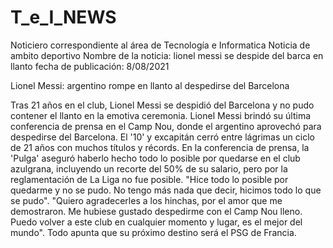 # T_e_I_NEWS
Noticiero correspondiente al área de Tecnología e Informatica
Noticia de ambito deportivo
Nombre de la noticia: lionel messi se despide del barca en llanto
fecha de publicación: 8/08/2021

Lionel Messi: argentino rompe en llanto al despedirse del Barcelona

Tras 21 años en el club, Lionel Messi se despidió del Barcelona y no pudo contener el llanto en la emotiva ceremonia.
Lionel Messi brindó su última conferencia de prensa en el Camp Nou, donde el argentino aprovechó para despedirse del Barcelona. El '10' y excapitán cerró entre lágrimas un ciclo de 21 años con muchos títulos y récords.
En la conferencia de prensa, la 'Pulga' aseguró haberlo hecho todo lo posible por quedarse en el club azulgrana, incluyendo un recorte del 50% de su salario, pero por la reglamentación de La Liga no fue posible.
"Hice todo lo posible por quedarme y no se pudo. No tengo más nada que decir, hicimos todo lo que se pudo".
"Quiero agradecerles a los hinchas, por el amor que me demostraron. Me hubiese gustado despedirme con el Camp Nou lleno. Puedo volver a este club en cualquier momento y lugar, es el mejor del mundo". Todo apunta que su próximo destino será el PSG de Francia.
